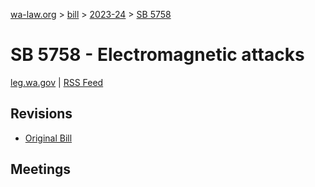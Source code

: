 [wa-law.org](/) > [bill](/bill/) > [2023-24](/bill/2023-24/) > [SB 5758](/bill/2023-24/sb/5758/)

# SB 5758 - Electromagnetic attacks
[leg.wa.gov](https://app.leg.wa.gov/billsummary?BillNumber=5758&Year=2023&Initiative=false) | [RSS Feed](./rss.xml)

## Revisions
* [Original Bill](1/)

## Meetings